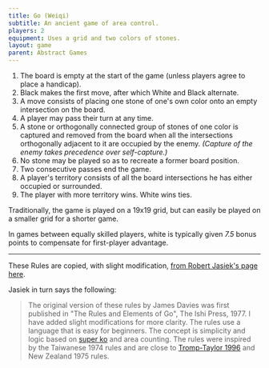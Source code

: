 ```yaml
---
title: Go (Weiqi)
subtitle: An ancient game of area control.
players: 2
equipment: Uses a grid and two colors of stones.
layout: game
parent: Abstract Games
---
```




1. The board is empty at the start of the game (unless players agree to place a handicap).
2. Black makes the first move, after which White and Black alternate.
3. A move consists of placing one stone of one's own color onto an empty intersection on the board.
4. A player may pass their turn at any time.
5. A stone or orthogonally connected group of stones of one color is captured and removed from the board when all the intersections orthogonally adjacent to it are occupied by the enemy. *(Capture of the enemy takes precedence over self-capture.)*
6. No stone may be played so as to recreate a former board position.
7. Two consecutive passes end the game.
8. A player's territory consists of all the board intersections he has either occupied or surrounded.
9. The player with more territory wins. White wins ties.


Traditionally, the game is played on a 19x19 grid,
but can easily be played on a smaller grid for a shorter game.

In games between equally skilled players, white is typically given *7.5* bonus points
to compensate for first-player advantage. 


---

These Rules are copied, with slight modification, [from Robert Jasiek's page here](http://home.snafu.de/jasiek/element.html). 

Jasiek in turn says the following:

> The original version of these rules by James Davies was first published in "The Rules and Elements of Go", The Ishi Press, 1977. I have added slight modifications for more clarity. The rules use a language that is easy for beginners. The concept is simplicity and logic based on [super ko](http://home.snafu.de/jasiek/superko.html) and area counting. The rules were inspired by the Taiwanese 1974 rules and are close to [Tromp-Taylor 1996](https://web.archive.org/web/20120305163449/homepages.cwi.nl/~tromp/go.html) and New Zealand 1975 rules.